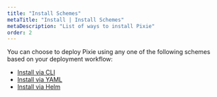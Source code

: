 ```yaml
---
title: "Install Schemes"
metaTitle: "Install | Install Schemes"
metaDescription: "List of ways to install Pixie"
order: 2
---
```


You can choose to deploy Pixie using any one of the following schemes based on your deployment workflow: 

- [Install via CLI](/installing-pixie/install-schemes/cli)
- [Install via YAML](/installing-pixie/install-schemes/yaml)
- [Install via Helm](/installing-pixie/install-schemes/helm)
